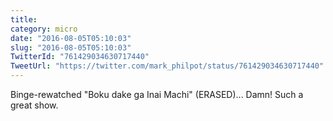 ```yaml
---
title: 
category: micro
date: "2016-08-05T05:10:03"
slug: "2016-08-05T05:10:03"
TwitterId: "761429034630717440"
TweetUrl: "https://twitter.com/mark_philpot/status/761429034630717440"
---
```


Binge-rewatched "Boku dake ga Inai Machi" (ERASED)... Damn! Such a great show.
